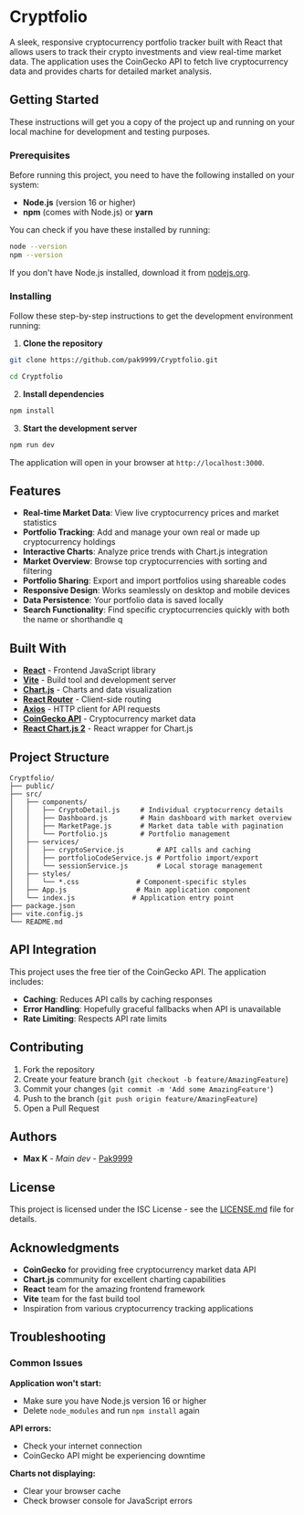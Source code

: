 # Cryptfolio

A sleek, responsive cryptocurrency portfolio tracker built with React that allows users to track their crypto investments and view real-time market data. The application uses the CoinGecko API to fetch live cryptocurrency data and provides charts for detailed market analysis.

## Getting Started

These instructions will get you a copy of the project up and running on your local machine for development and testing purposes.

### Prerequisites

Before running this project, you need to have the following installed on your system:

- **Node.js** (version 16 or higher)
- **npm** (comes with Node.js) or **yarn**

You can check if you have these installed by running:

```bash
node --version
npm --version
```

If you don't have Node.js installed, download it from [nodejs.org](https://nodejs.org/).

### Installing

Follow these step-by-step instructions to get the development environment running:

1. **Clone the repository**

```bash
git clone https://github.com/pak9999/Cryptfolio.git
```

```bash
cd Cryptfolio
```

2. **Install dependencies**

```bash
npm install
```

3. **Start the development server**

```bash
npm run dev
```

The application will open in your browser at `http://localhost:3000`.

## Features

- **Real-time Market Data**: View live cryptocurrency prices and market statistics
- **Portfolio Tracking**: Add and manage your own real or made up cryptocurrency holdings
- **Interactive Charts**: Analyze price trends with Chart.js integration
- **Market Overview**: Browse top cryptocurrencies with sorting and filtering
- **Portfolio Sharing**: Export and import portfolios using shareable codes
- **Responsive Design**: Works seamlessly on desktop and mobile devices
- **Data Persistence**: Your portfolio data is saved locally
- **Search Functionality**: Find specific cryptocurrencies quickly with both the name or shorthandle q

## Built With

* **[React](https://reactjs.org/)** - Frontend JavaScript library
* **[Vite](https://vitejs.dev/)** - Build tool and development server
* **[Chart.js](https://www.chartjs.org/)** - Charts and data visualization
* **[React Router](https://reactrouter.com/)** - Client-side routing
* **[Axios](https://axios-http.com/)** - HTTP client for API requests
* **[CoinGecko API](https://www.coingecko.com/en/api)** - Cryptocurrency market data
* **[React Chart.js 2](https://react-chartjs-2.js.org/)** - React wrapper for Chart.js

## Project Structure

```
Cryptfolio/
├── public/
├── src/
│   ├── components/
│   │   ├── CryptoDetail.js     # Individual cryptocurrency details
│   │   ├── Dashboard.js        # Main dashboard with market overview
│   │   ├── MarketPage.js       # Market data table with pagination
│   │   └── Portfolio.js        # Portfolio management
│   ├── services/
│   │   ├── cryptoService.js        # API calls and caching
│   │   ├── portfolioCodeService.js # Portfolio import/export
│   │   └── sessionService.js       # Local storage management
│   ├── styles/
│   │   └── *.css              # Component-specific styles
│   ├── App.js                 # Main application component
│   └── index.js              # Application entry point
├── package.json
├── vite.config.js
└── README.md
```

## API Integration

This project uses the free tier of the CoinGecko API. The application includes:

- **Caching**: Reduces API calls by caching responses
- **Error Handling**: Hopefully graceful fallbacks when API is unavailable
- **Rate Limiting**: Respects API rate limits

## Contributing

1. Fork the repository
2. Create your feature branch (`git checkout -b feature/AmazingFeature`)
3. Commit your changes (`git commit -m 'Add some AmazingFeature'`)
4. Push to the branch (`git push origin feature/AmazingFeature`)
5. Open a Pull Request


## Authors

* **Max K** - *Main dev* - [Pak9999](https://github.com/pak9999)

## License

This project is licensed under the ISC License - see the [LICENSE.md](LICENSE.md) file for details.

## Acknowledgments

* **CoinGecko** for providing free cryptocurrency market data API
* **Chart.js** community for excellent charting capabilities
* **React** team for the amazing frontend framework
* **Vite** team for the fast build tool
* Inspiration from various cryptocurrency tracking applications

## Troubleshooting

### Common Issues

**Application won't start:**
- Make sure you have Node.js version 16 or higher
- Delete `node_modules` and run `npm install` again

**API errors:**
- Check your internet connection
- CoinGecko API might be experiencing downtime

**Charts not displaying:**
- Clear your browser cache
- Check browser console for JavaScript errors
